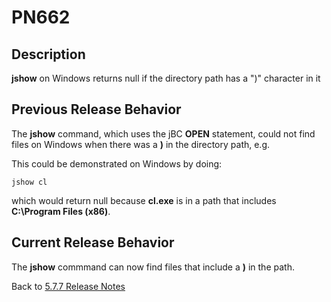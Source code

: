 # PN662

<PageHeader />

## Description

**jshow** on Windows returns null if the directory path has a ")" character in it

## Previous Release Behavior

The **jshow** command, which uses the jBC **OPEN** statement, could not find files on Windows when there was a **)** in the directory path, e.g.

This could be demonstrated on Windows by doing:

```
jshow cl
```

which would return null because **cl.exe** is in a path that includes **C:\Program Files (x86)**.

## Current Release Behavior

The **jshow** commmand can now find files that include a **)** in the path.

Back to [5.7.7 Release Notes](../jbase-5.7.7-release-notes/README.md)

<PageFooter />
